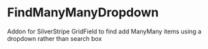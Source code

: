 FindManyManyDropdown
====================

Addon for SilverStripe GridField to find add ManyMany items using a dropdown rather than search box

